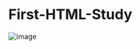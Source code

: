 # First-HTML-Study
![image](https://user-images.githubusercontent.com/101949273/170889440-55ce0505-f424-4dd9-b5b5-559085dc7f33.png)
